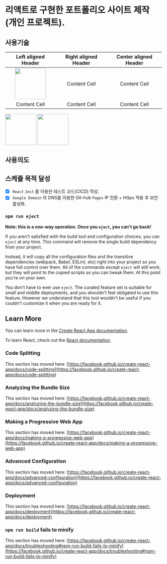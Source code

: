 # 리액트로 구현한 포트폴리오 사이트 제작 (개인 프로젝트).

## 사용기술
Left aligned Header | Right aligned Header | Center aligned Header
| :---: | :---: | :---:
<img src="https://upload.wikimedia.org/wikipedia/commons/thumb/a/a7/React-icon.svg/270px-React-icon.svg.png" width="100">  | Content Cell | Content Cell
Content Cell  | Content Cell | Content Cell
<img src="https://upload.wikimedia.org/wikipedia/commons/thumb/a/a7/React-icon.svg/270px-React-icon.svg.png" width="100">
<img src="https://upload.wikimedia.org/wikipedia/commons/3/3b/Javascript_Logo.png" width="100">

## 사용의도

## 스케쥴 목적 달성 

- [x] `React` `Jest` 를 이용한 테스트 코드(CICD) 작성.
- [x] `Google Domain` 의 DNS를 이용한 Git-hub `Pages` IP 전환 + Https 적용 후 보안 활성화.

### `npm run eject`

**Note: this is a one-way operation. Once you `eject`, you can't go back!**

If you aren't satisfied with the build tool and configuration choices, you can `eject` at any time. This command will remove the single build dependency from your project.

Instead, it will copy all the configuration files and the transitive dependencies (webpack, Babel, ESLint, etc) right into your project so you have full control over them. All of the commands except `eject` will still work, but they will point to the copied scripts so you can tweak them. At this point you're on your own.

You don't have to ever use `eject`. The curated feature set is suitable for small and middle deployments, and you shouldn't feel obligated to use this feature. However we understand that this tool wouldn't be useful if you couldn't customize it when you are ready for it.

## Learn More

You can learn more in the [Create React App documentation](https://facebook.github.io/create-react-app/docs/getting-started).

To learn React, check out the [React documentation](https://reactjs.org/).

### Code Splitting

This section has moved here: [https://facebook.github.io/create-react-app/docs/code-splitting](https://facebook.github.io/create-react-app/docs/code-splitting)

### Analyzing the Bundle Size

This section has moved here: [https://facebook.github.io/create-react-app/docs/analyzing-the-bundle-size](https://facebook.github.io/create-react-app/docs/analyzing-the-bundle-size)

### Making a Progressive Web App

This section has moved here: [https://facebook.github.io/create-react-app/docs/making-a-progressive-web-app](https://facebook.github.io/create-react-app/docs/making-a-progressive-web-app)

### Advanced Configuration

This section has moved here: [https://facebook.github.io/create-react-app/docs/advanced-configuration](https://facebook.github.io/create-react-app/docs/advanced-configuration)

### Deployment

This section has moved here: [https://facebook.github.io/create-react-app/docs/deployment](https://facebook.github.io/create-react-app/docs/deployment)

### `npm run build` fails to minify

This section has moved here: [https://facebook.github.io/create-react-app/docs/troubleshooting#npm-run-build-fails-to-minify](https://facebook.github.io/create-react-app/docs/troubleshooting#npm-run-build-fails-to-minify)
